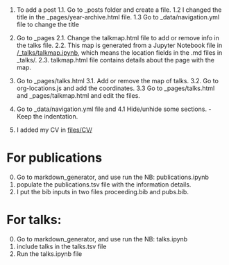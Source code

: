 # 

1. To add a post
    1.1. Go to _posts folder and create a file.
    1.2 I changed the title in the _pages/year-archive.html file.
    1.3 Go to _data/navigation.yml file to change the title

2. Go to _pages
    2.1. Change the talkmap.html file to add or remove info in the talks file.
    2.2. This map is generated from a Jupyter Notebook file in  <a href="https://github.com/academicpages/academicpages.github.io/blob/master/_talks/talkmap.ipynb">/_talks/talkmap.ipynb</a>, which means the location fields in the .md files in _talks/.
    2.3. talkmap.html file contains details about the page with the map. 
3. Go to _pages/talks.html
    3.1. Add or remove the map of talks.
    3.2. Go to org-locations.js and add the coordinates.
    3.3 Go to _pages/talks.html and _pages/talkmap.html and edit the files. 
4. Go to _data/navigation.yml file and
    4.1 Hide/unhide some sections. 
        - Keep the indentation.

5. I added my CV in [files/CV/](https://jaorduz.github.io/files/CV/JO_CV_FullMay.pdf)

# For publications

0) Go to markdown_generator, and use run the NB: publications.ipynb 
1) populate the publications.tsv file with the information details. 
2) I put the bib inputs in two files proceeding.bib and pubs.bib.

# For talks:

0) Go to markdown_generator, and use run the NB: talks.ipynb 
1) include talks in the talks.tsv file
2) Run the talks.ipynb file



<!-- 4. Go to _includes/sidebar.html to get more details about the sidebar figures, and more. -->

<!-- 5. Go to _sass/
    5.1 _variables.scss to change the size font, fonts, and more. -->


<!-- 

A Github Pages template for academic websites. This was forked (then detached) by [Stuart Geiger](https://github.com/staeiou) from the [Minimal Mistakes Jekyll Theme](https://mmistakes.github.io/minimal-mistakes/), which is © 2016 Michael Rose and released under the MIT License. See LICENSE.md.

I think I've got things running smoothly and fixed some major bugs, but feel free to file issues or make pull requests if you want to improve the generic template / theme.

### Note: if you are using this repo and now get a notification about a security vulnerability, delete the Gemfile.lock file. 

# Instructions

1. Register a GitHub account if you don't have one and confirm your e-mail (required!)
1. Fork [this repository](https://github.com/academicpages/academicpages.github.io) by clicking the "fork" button in the top right. 
1. Go to the repository's settings (rightmost item in the tabs that start with "Code", should be below "Unwatch"). Rename the repository "[your GitHub username].github.io", which will also be your website's URL.
1. Set site-wide configuration and create content & metadata (see below -- also see [this set of diffs](http://archive.is/3TPas) showing what files were changed to set up [an example site](https://getorg-testacct.github.io) for a user with the username "getorg-testacct")
1. Upload any files (like PDFs, .zip files, etc.) to the files/ directory. They will appear at https://[your GitHub username].github.io/files/example.pdf.  
1. Check status by going to the repository settings, in the "GitHub pages" section
1. (Optional) Use the Jupyter notebooks or python scripts in the `markdown_generator` folder to generate markdown files for publications and talks from a TSV file.

See more info at https://academicpages.github.io/

## To run locally (not on GitHub Pages, to serve on your own computer)

1. Clone the repository and made updates as detailed above
1. Make sure you have ruby-dev, bundler, and nodejs installed: `sudo apt install ruby-dev ruby-bundler nodejs`
1. Run `bundle clean` to clean up the directory (no need to run `--force`)
1. Run `bundle install` to install ruby dependencies. If you get errors, delete Gemfile.lock and try again.
1. Run `bundle exec jekyll liveserve` to generate the HTML and serve it from `localhost:4000` the local server will automatically rebuild and refresh the pages on change.

# Changelog -- bugfixes and enhancements

There is one logistical issue with a ready-to-fork template theme like academic pages that makes it a little tricky to get bug fixes and updates to the core theme. If you fork this repository, customize it, then pull again, you'll probably get merge conflicts. If you want to save your various .yml configuration files and markdown files, you can delete the repository and fork it again. Or you can manually patch. 

To support this, all changes to the underlying code appear as a closed issue with the tag 'code change' -- get the list [here](https://github.com/academicpages/academicpages.github.io/issues?q=is%3Aclosed%20is%3Aissue%20label%3A%22code%20change%22%20). Each issue thread includes a comment linking to the single commit or a diff across multiple commits, so those with forked repositories can easily identify what they need to patch. -->
